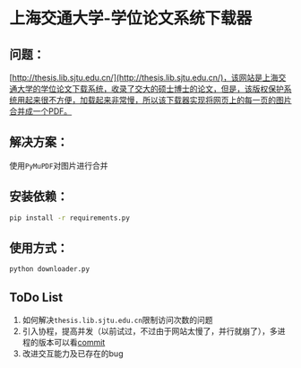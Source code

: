 # 上海交通大学-学位论文系统下载器

## 问题：
[http://thesis.lib.sjtu.edu.cn/](http://thesis.lib.sjtu.edu.cn/)，该网站是上海交通大学的学位论文下载系统，收录了交大的硕士博士的论文，但是，该版权保护系统用起来很不方便，加载起来非常慢，所以该下载器实现将网页上的每一页的图片合并成一个PDF。

## 解决方案：
使用`PyMuPDF`对图片进行合并

## 安装依赖：
```bash
pip install -r requirements.py
```

## 使用方式：
```bash
python downloader.py
```

## ToDo List
1. 如何解决`thesis.lib.sjtu.edu.cn`限制访问次数的问题
2. 引入协程，提高并发（以前试过，不过由于网站太慢了，并行就崩了），多进程的版本可以看[commit](https://github.com/olixu/SJTU_Thesis_Crawler/tree/7d712f009195f339d1cc42e6bf841db57f881052)
3. 改进交互能力及已存在的bug

